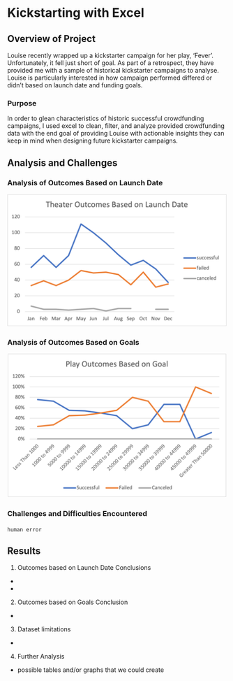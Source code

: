 # Kickstarting with Excel

## Overview of Project
Louise recently wrapped up a kickstarter campaign for her play, ‘Fever’. Unfortunately, it fell just short of goal. As part of a retrospect, they have provided me with a sample of historical kickstarter campaigns to analyse. Louise is particularly interested in how campaign performed differed or didn’t based on launch date and funding goals.

### Purpose
In order to glean characteristics of historic successful crowdfunding campaigns, I used excel to clean, filter, and analyze provided crowdfunding data with the end goal of providing Louise with actionable insights they can keep in mind when designing future kickstarter campaigns.

## Analysis and Challenges



### Analysis of Outcomes Based on Launch Date

![image](Resources/Theater_Outcomes_vs_Launch.png)

### Analysis of Outcomes Based on Goals

![image](Resources/Outcomes_vs_Goals.png)

### Challenges and Difficulties Encountered

`human error`

## Results

1. Outcomes based on Launch Date Conclusions

-
-

2. Outcomes based on Goals Conclusion

- 

3. Dataset limitations

-

4. Further Analysis

- possible tables and/or graphs that we could create
